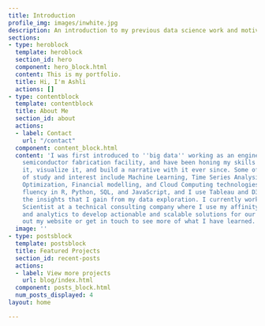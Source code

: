 ```yaml
---
title: Introduction
profile_img: images/inwhite.jpg
description: An introduction to my previous data science work and motivations.
sections:
- type: heroblock
  template: heroblock
  section_id: hero
  component: hero_block.html
  content: This is my portfolio.
  title: Hi, I'm Ashli
  actions: []
- type: contentblock
  template: contentblock
  title: About Me
  section_id: about
  actions:
  - label: Contact
    url: "/contact"
  component: content_block.html
  content: 'I was first introduced to ''big data'' working as an engineer at a 24/7
    semiconductor fabrication facility, and have been honing my skills on how to explore
    it, visualize it, and build a narrative with it ever since. Some of my fields
    of study and interest include Machine Learning, Time Series Analysis, Deterministic
    Optimization, Financial modelling, and Cloud Computing technologies. I have developed
    fluency in R, Python, SQL, and JavaScript, and I use Tableau and D3.JS to share
    the insights that I gain from my data exploration. I currently work as a Data
    Scientist at a technical consulting company where I use my affinity for data exploration
    and analytics to develop actionable and scalable solutions for our clients. Check
    out my website or get in touch to see more of what I have learned. '
  image: ''
- type: postsblock
  template: postsblock
  title: Featured Projects
  section_id: recent-posts
  actions:
  - label: View more projects
    url: blog/index.html
  component: posts_block.html
  num_posts_displayed: 4
layout: home

---
```

